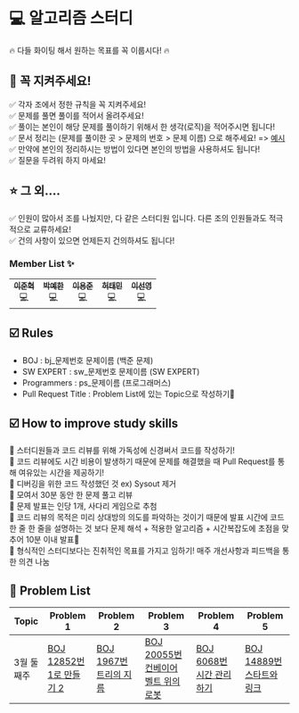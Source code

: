 # :computer: 알고리즘 스터디
:fire: 다들 화이팅 해서 원하는 목표를 꼭 이룹시다! :fire:   
## :mega: 꼭 지켜주세요!
:white_check_mark: 각자 조에서 정한 규칙을 꼭 지켜주세요!   
:white_check_mark: 문제를 풀면 풀이를 적어서 올려주세요!   
:white_check_mark: 풀이는 본인이 해당 문제를 풀이하기 위해서 한 생각(로직)을 적어주시면 됩니다!   
:white_check_mark: 문서 정리는 (문제를 풀이한 곳 > 문제의 번호 > 문제 이름) 으로 해주세요! => [예시](https://github.com/eui20n/Algorithm)   
:white_check_mark: 만약에 본인의 정리하시는 방법이 있다면 본인의 방법을 사용하셔도 됩니다!   
:white_check_mark: 질문을 두려워 하지 마세요!   
## :star: 그 외....
:white_check_mark: 인원이 많아서 조를 나눴지만, 다 같은 스터디원 입니다. 다른 조의 인원들과도 적극적으로 교류하세요!   
:white_check_mark: 건의 사항이 있으면 언제든지 건의하셔도 됩니다!   

### **Member List :sparkles:**

<table>
  <tr>
    <td align="center"><a href="https://github.com/merong245"><img src="https://github.com/merong245.png?size=200" alt=""/><br /><sub><b>이준혁</b></sub></a>     <br /><a title="Java">💻</a></td>
    <td align="center"><a href="https://github.com/develop-hani"><img src="https://github.com/develop-hani.png?size=200" alt=""/><br/><sub><b>박예한</b></sub></a><br /><a title="Java">💻</a></td>
    <td align="center"><a href="https://github.com/jjuny0310"><img src="https://github.com/jjuny0310.png?size=200" alt=""/><br/><sub><b>이용준</b></sub></a><br /><a title="Java">💻</a></td>
    <td align="center"><a href="https://github.com/Heo-Tae-Min"><img src="https://github.com/Heo-Tae-Min.png?size=200" alt=""/><br/><sub><b>허태민</b></sub></a><br /><a title="Java">💻</a></td>
    <td align="center"><a href="https://github.com/hs-1891265-sunyounglee"><img src="https://github.com/hs-1891265-sunyounglee.png?size=200" alt=""/><br/><sub><b>이선영</b></sub></a><br /><a title="Java">💻</a></td>
  </tr>
</table>

## ☑️ Rules

- BOJ : bj_문제번호 문제이름 (백준 문제)
- SW EXPERT : sw_문제번호 문제이름 (SW EXPERT)
- Programmers : ps_문제이름 (프로그래머스)
- Pull Request Title : Problem List에 있는 Topic으로 작성하기📌


## ☑️ How to improve study skills
👋 스터디원들과 코드 리뷰를 위해 가독성에 신경써서 코드를 작성하기! <br>
👋 코드 리뷰에도 시간 비용이 발생하기 때문에 문제를 해결했을 때 Pull Request를 통해 여유있는 시간을 제공하기! <br>
👋 디버깅을 위한 코드 작성했던 것 ex) Sysout 제거 <br>
👋 모여서 30분 동안 한 문제 풀고 리뷰 <br>
👋 문제 발표는 인당 1개, 사다리 게임으로 추첨 <br>
👋 코드 리뷰의 목적은 미리 상대방의 의도를 파악하는 것이기 때문에 발표 시간에 코드 한 줄 한 줄을 설명하는 것 보다 문제 해석 + 적용한 알고리즘 + 시간복잡도에 초점을 맞추어 10분 이내 발표📌<br>
👋 형식적인 스터디보다는 진취적인 목표를 가지고 임하기! 매주 개선사항과 피드백을 통한 의견 나눔<br>


## 📝 Problem List
| Topic    | Problem 1                                                                      | Problem 2                                                    | Problem 3                                                       | Problem 4                                                         | Problem 5                                             |
| -------- | ------------------------------------------------------------------------------ | ------------------------------------------------------------ | --------------------------------------------------------------- | ----------------------------------------------------------------- | --------------------------------------------------------------- |
| 3월 둘째주 |[BOJ 12852번 1로 만들기 2](https://www.acmicpc.net/problem/12852)|[BOJ 1967번 트리의 지름](https://www.acmicpc.net/problem/1967)|[BOJ 20055번 컨베이어 벨트 위의 로봇](https://www.acmicpc.net/problem/20055)|[BOJ 6068번 시간 관리하기](https://www.acmicpc.net/problem/6068)|[BOJ 14889번 스타트와 링크](https://www.acmicpc.net/problem/14889)|
